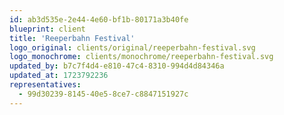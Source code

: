 ```yaml
---
id: ab3d535e-2e44-4e60-bf1b-80171a3b40fe
blueprint: client
title: 'Reeperbahn Festival'
logo_original: clients/original/reeperbahn-festival.svg
logo_monochrome: clients/monochrome/reeperbahn-festival.svg
updated_by: b7c7f4d4-e810-47c4-8310-994d4d84346a
updated_at: 1723792236
representatives:
  - 99d30239-8145-40e5-8ce7-c8847151927c
---
```

